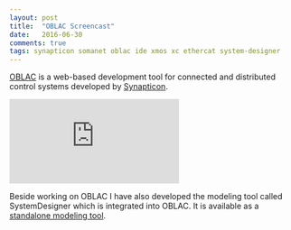 ```yaml
---
layout: post
title:  "OBLAC Screencast"
date:   2016-06-30
comments: true
tags: synapticon somanet oblac ide xmos xc ethercat system-designer
---
```


[OBLAC][oblac-tools] is a web-based development tool for connected and distributed control systems developed by [Synapticon][synapticon].

<div class="video-container">
  <iframe src="https://www.youtube.com/embed/1fxpB4UrOvk" frameborder="0" allowfullscreen></iframe>
</div>

Beside working on OBLAC I have also developed the modeling tool called SystemDesigner which is integrated into OBLAC. It is available as a [standalone modeling tool][system-designer-standalone].

[oblac-tools]: https://www.synapticon.com/products/oblac-tools
[system-designer-standalone]: https://system-designer.synapticon.com/
[synapticon]: https://www.synapticon.com/
